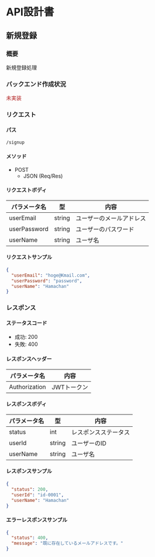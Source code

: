 # API設計書


<!----
未実装：#b22222
実装中：#87cefa
実装：#00fa9a
--->


## 新規登録

### 概要

新規登録処理

### バックエンド作成状況
<font color="#b22222">未実装</font>

### リクエスト

#### パス

`/signup`



#### メソッド
- POST
  - JSON (Req/Res)

#### リクエストボディ

| パラメータ名       | 型      | 内容           |
|--------------|--------|--------------|
| userEmail       | string | ユーザーのメールアドレス |
| userPassword | string | ユーザーのパスワード   |
| userName     | string | ユーザ名         |



#### リクエストサンプル

```JSON
{
  "userEmail": "hoge@Kmail.com",
  "userPassword": "password",
  "userName": "Hamachan"
}
```

### レスポンス

#### ステータスコード

- 成功: 200
- 失敗: 400


#### レスポンスヘッダー

| パラメータ名       | 内容      |
|--------------|---------|
| Authorization       | JWTトークン |


#### レスポンスボディ

| パラメータ名       | 型      | 内容         |
|--------------|--------|------------|
| status       | int    | レスポンスステータス |
| userId | string | ユーザーのID    |
| userName     | string | ユーザ名       |

#### レスポンスサンプル

```JSON
{
  "status": 200,
  "userId": "id-0001",
  "userName": "Hamachan"
}
```



#### エラーレスポンスサンプル
```JSON
{
  "status": 400, 
  "message": "既に存在しているメールアドレスです。"
}
```





